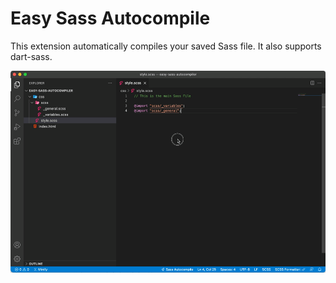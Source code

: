 # Easy Sass Autocompile

This extension automatically compiles your saved Sass file. It also supports dart-sass.

![feature X](./example.gif)